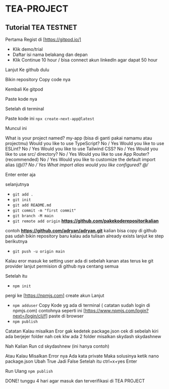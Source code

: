 # TEA-PROJECT
## Tutorial TEA TESTNET


Pertama Regist di [https://gitpod.io/]

 - Klik demo/trial
-  Daftar isi nama belakang dan depan 
 - Klik Continue 10 hour / bisa connect akun linkedln agar dapat 50 hour

Lanjut Ke github dulu

Bikin repository
Copy code nya 

Kembali Ke gitpod

Paste kode nya

Setelah di terminal

Paste kode ini `npx create-next-app@latest`
 
Muncul ini 

What is your project named? my-app (bisa di ganti pakai namamu atau projectmu) 
Would you like to use TypeScript? No / Yes
Would you like to use ESLint? No / Yes
Would you like to use Tailwind CSS? No / Yes
Would you like to use src/ directory? No / Yes
Would you like to use App Router? (recommended) No / Yes
Would you like to customize the default import alias (@/*)? No / Yes
What import alias would you like configured? @/*

Enter enter aja

selanjutnya

- `git add .`
- `git init`
- `git add README.md`
- `git commit -m "first commit"`
- `git branch -M main`
- `git remote add origin` **https://github.com/pakekoderepositorikalian**

contoh **https://github.com/adryan/adryan.git**
kalian bisa copy di github pas udah bikin repository baru kalau ada tulisan already exists lanjut ke step berikutnya

- `git push -u origin main`

Kalau eror masuk ke setting user ada di sebelah kanan atas terus ke git provider lanjut permision di github nya centang semua

Setelah itu 

- `npm init`

pergi ke [https://npmjs.com]
create akun
Lanjut 
- `npm adduser`
Copy Kode yg ada di terminal ( catatan sudah login di npmjs.com) contohnya seperti ini [https://www.npmjs.com/login?next=/login/cli/f] paste di browser 
- `npm publish`   


Catatan Kalau misalkan Eror gak kedetek package.json cek di sebelah kiri ada berjejer folder 
nah cek klw ada 2 folder misalkan
skydash
skydashnew

Nah Kalian Run cd skydashnew (ini hanya contoh) 



Atau Kalau Misalkan Error nya Ada kata private
Maka solusinya ketik nano package.json 
Ubah True Jadi False Setelah itu ctrl+x+yes Enter 

Run Ulang `npm publish`

DONE! 
tunggu 4 hari agar masuk dan terverifikasi di TEA PROJECT

